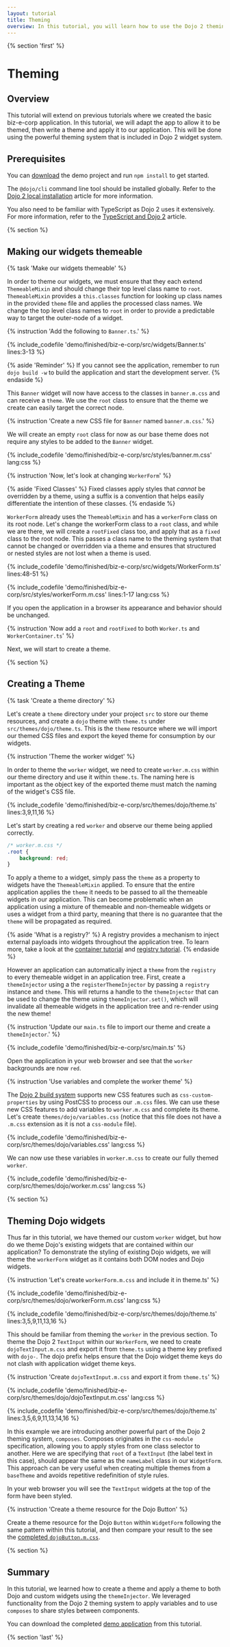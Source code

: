 ```yaml
---
layout: tutorial
title: Theming
overview: In this tutorial, you will learn how to use the Dojo 2 theming and styling system to add a theme to the sample application.
---
```


{% section 'first' %}

# Theming

## Overview
This tutorial will extend on previous tutorials where we created the basic biz-e-corp application. In this tutorial, we will adapt the app to allow it to be themed, then write a theme and apply it to our application. This will be done using the powerful theming system that is included in Dojo 2 widget system.

## Prerequisites
You can [download](../assets/007_themeing-initial.zip) the demo project and run `npm install` to get started.

The `@dojo/cli` command line tool should be installed globally. Refer to the [Dojo 2 local installation](../000_local_installation/) article for more information.

You also need to be familiar with TypeScript as Dojo 2 uses it extensively. For more information, refer to the [TypeScript and Dojo 2](../comingsoon.html) article.

{% section %}

## Making our widgets themeable

{% task 'Make our widgets themeable' %}

In order to theme our widgets, we must ensure that they each extend `ThemeableMixin` and should change their top level class name to `root`. `ThemeableMixin` provides a `this.classes` function for looking up class names in the provided `theme` file and applies the processed class names. We change the top level class names to `root` in order to provide a predictable way to target the outer-node of a widget.

{% instruction 'Add the following to `Banner.ts`.' %}

{% include_codefile 'demo/finished/biz-e-corp/src/widgets/Banner.ts' lines:3-13 %}

{% aside 'Reminder' %}
If you cannot see the application, remember to run `dojo build -w` to build the application and start the development server.
{% endaside %}

This `Banner` widget will now have access to the classes in `banner.m.css` and can receive a `theme`. We use the `root` class to ensure that the theme we create can easily target the correct node.

{% instruction 'Create a new CSS file for `Banner` named `banner.m.css`.' %}

We will create an empty `root` class for now as our base theme does not require any styles to be added to the `Banner` widget.

{% include_codefile 'demo/finished/biz-e-corp/src/styles/banner.m.css' lang:css %}

{% instruction 'Now, let's look at changing `WorkerForm`' %}

{% aside 'Fixed Classes' %}
Fixed classes apply styles that _cannot_ be overridden by a theme, using a suffix is a convention that helps easily differentiate the intention of these classes.
{% endaside %}

`WorkerForm` already uses the `ThemeableMixin` and has a `workerForm` class on its root node. Let's change the workerForm class to a `root` class, and while we are there, we will create a `rootFixed` class too, and apply that as a `fixed` class to the root node. This passes a class name to the theming system that cannot be changed or overridden via a theme and ensures that structured or nested styles are not lost when a theme is used.

{% include_codefile 'demo/finished/biz-e-corp/src/widgets/WorkerForm.ts' lines:48-51 %}

{% include_codefile 'demo/finished/biz-e-corp/src/styles/workerForm.m.css' lines:1-17 lang:css %}

If you open the application in a browser its appearance and behavior should be unchanged.

{% instruction 'Now add a `root` and `rootFixed` to both `Worker.ts` and `WorkerContainer.ts`' %}

Next, we will start to create a theme.

{% section %}

## Creating a Theme

{% task 'Create a theme directory' %}

Let's create a `theme` directory under your project `src` to store our theme resources, and create a `dojo` theme with `theme.ts` under `src/themes/dojo/theme.ts`. This is the `theme` resource where we will import our themed CSS files and export the keyed theme for consumption by our widgets.

{% instruction 'Theme the worker widget' %}

In order to theme the `worker` widget, we need to create `worker.m.css` within our theme directory and use it within `theme.ts`. The naming here is important as the object key of the exported theme must match the naming of the widget's CSS file.

{% include_codefile 'demo/finished/biz-e-corp/src/themes/dojo/theme.ts' lines:3,9,11,16 %}

Let's start by creating a red `worker` and observe our theme being applied correctly.

```css
/* worker.m.css */
.root {
	background: red;
}
```

To apply a theme to a widget, simply pass the `theme` as a property to widgets have the `ThemeableMixin` applied. To ensure that the entire application applies the `theme` it needs to be passed to all the themeable widgets in our application. This can become problematic when an application using a mixture of themeable and non-themeable widgets or uses a widget from a third party, meaning that there is no guarantee that the `theme` will be propagated as required.

{% aside 'What is a registry?' %}
A registry provides a mechanism to inject external payloads into widgets throughout the application tree. To learn more, take a look at the [container tutorial](../1010_containers_and_injecting_state/) and [registry tutorial](../1020_registries/).
{% endaside %}

However an application can automatically inject a `theme` from the `registry` to every themeable widget in an application tree. First, create a `themeInjector` using a the `registerThemeInjector` by passing a `registry` instance and `theme`. This will returns a handle to the `themeInjector` that can be used to change the theme using `themeInjector.set()`, which will invalidate all themeable widgets in the application tree and re-render using the new theme!

{% instruction 'Update our `main.ts` file to import our theme and create a `themeInjector`.' %}

{% include_codefile 'demo/finished/biz-e-corp/src/main.ts' %}

Open the application in your web browser and see that the `worker` backgrounds are now `red`.

{% instruction 'Use variables and complete the worker theme' %}

The [Dojo 2 build system](../006_deploying_to_production/) supports new CSS features such as `css-custom-properties` by using PostCSS to process our `.m.css` files. We can use these new CSS features to add variables to `worker.m.css` and complete its theme.
Let's create `themes/dojo/variables.css` (notice that this file does not have a `.m.css` extension as it is not a `css-module` file).

{% include_codefile 'demo/finished/biz-e-corp/src/themes/dojo/variables.css' lang:css %}

We can now use these variables in `worker.m.css` to create our fully themed `worker`.

{% include_codefile 'demo/finished/biz-e-corp/src/themes/dojo/worker.m.css' lang:css %}

{% section %}

## Theming Dojo widgets

Thus far in this tutorial, we have themed our custom `worker` widget, but how do we theme Dojo's existing widgets that are contained within our application? To demonstrate the styling of existing Dojo widgets, we will theme the `workerForm` widget as it contains both DOM nodes and Dojo widgets.

{% instruction 'Let\'s create `workerForm.m.css` and include it in theme.ts' %}

{% include_codefile 'demo/finished/biz-e-corp/src/themes/dojo/workerForm.m.css' lang:css %}

{% include_codefile 'demo/finished/biz-e-corp/src/themes/dojo/theme.ts' lines:3,5,9,11,13,16 %}

This should be familiar from theming the `worker` in the previous section. To theme the Dojo 2 `TextInput` within our `WorkerForm`, we need to create `dojoTextInput.m.css` and export it from `theme.ts` using a theme key prefixed with `dojo-`. The dojo prefix helps ensure that the Dojo widget theme keys do not clash with application widget theme keys.

{% instruction 'Create `dojoTextInput.m.css` and export it from `theme.ts`' %}

{% include_codefile 'demo/finished/biz-e-corp/src/themes/dojo/dojoTextInput.m.css' lang:css %}

{% include_codefile 'demo/finished/biz-e-corp/src/themes/dojo/theme.ts' lines:3,5,6,9,11,13,14,16 %}

In this example we are introducing another powerful part of the Dojo 2 theming system, `composes`. Composes originates in the `css-module` specification, allowing you to apply styles from one class selector to another. Here we are specifying that `root` of a `TextInput` (the label text in this case), should appear the same as the `nameLabel` class in our `WidgetForm`. This approach can be very useful when creating multiple themes from a `baseTheme` and avoids repetitive redefinition of style rules.

In your web browser you will see the `TextInput` widgets at the top of the form have been styled.

{% instruction 'Create a theme resource for the Dojo Button' %}

Create a theme resource for the Dojo `Button` within `WidgetForm` following the same pattern within this tutorial, and then compare your result to the see the [completed `dojoButton.m.css`](demo/finished/biz-e-corp/src/themes/dojo/dojoButton.m.css).

{% section %}

## Summary

In this tutorial, we learned how to create a theme and apply a theme to both Dojo and custom widgets using the `themeInjector`. We leveraged functionality from the Dojo 2 theming system to apply variables and to use `composes` to share styles between components.

You can download the completed [demo application](../assets/007_theming-finished.zip) from this tutorial.

{% section 'last' %}
